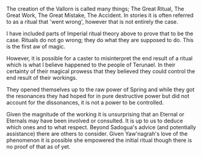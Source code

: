 The creation of the Vallorn is called many things; The Great Ritual, The Great Work, The Great Mistake, The Accident. In stories it is often referred to as a ritual that 'went wrong', however that is not entirely the case.

I have included parts of Imperial ritual theory above to prove that to be the case. Rituals do not go wrong; they do what they are supposed to do. This is the first aw of magic.

However, it is possible for a caster to misinterpret the end result of a ritual which is what I believe happened to the people of Terunael. In their certainty of their magical prowess that they believed they could control the end result of their workings.

They opened themselves up to the raw power of Spring and while they got the resonances they had hoped for in pure destructive power but did not account for the dissonances, it is not a power to be controlled.

Given the magnitude of the working it is unsurprising that an Eternal or Eternals may have been involved or consulted. It is up to us to deduce which ones and to what respect. Beyond Sadogua's advice (and potentially assistance) there are others to consider. Given Yaw'nagrah's love of the phenomenon it is possible she empowered the initial ritual though there is no proof of that as of yet.